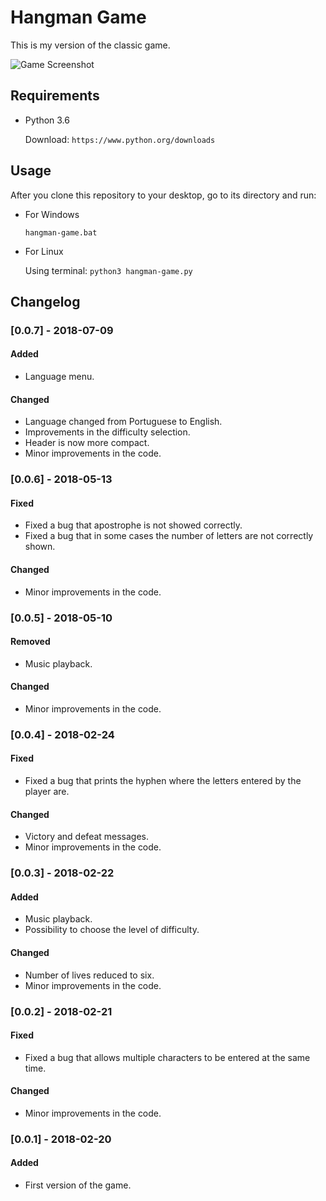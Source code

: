 # Hangman Game
This is my version of the classic game.

![Game Screenshot](https://github.com/rftorres/hangman-game/blob/master/screenshots/hangman.gif?raw=true)

## Requirements
- Python 3.6

  Download: `https://www.python.org/downloads`

## Usage
After you clone this repository to your desktop, go to its directory and run:

- For Windows

  `hangman-game.bat`

- For Linux

  Using terminal: `python3 hangman-game.py`

## Changelog

### [0.0.7] - 2018-07-09
#### Added
- Language menu.
#### Changed
- Language changed from Portuguese to English.
- Improvements in the difficulty selection.
- Header is now more compact.
- Minor improvements in the code.

### [0.0.6] - 2018-05-13
#### Fixed
- Fixed a bug that apostrophe is not showed correctly.
- Fixed a bug that in some cases the number of letters are not correctly shown. 
#### Changed
- Minor improvements in the code.

### [0.0.5] - 2018-05-10
#### Removed
- Music playback.
#### Changed
- Minor improvements in the code.

### [0.0.4] - 2018-02-24
#### Fixed
- Fixed a bug that prints the hyphen where the letters entered by the player are.
#### Changed
- Victory and defeat messages.
- Minor improvements in the code.

### [0.0.3] - 2018-02-22
#### Added
- Music playback.
- Possibility to choose the level of difficulty.
#### Changed
- Number of lives reduced to six.
- Minor improvements in the code.

### [0.0.2] - 2018-02-21
#### Fixed
- Fixed a bug that allows multiple characters to be entered at the same time.
#### Changed
- Minor improvements in the code.

### [0.0.1] - 2018-02-20
#### Added
- First version of the game.
